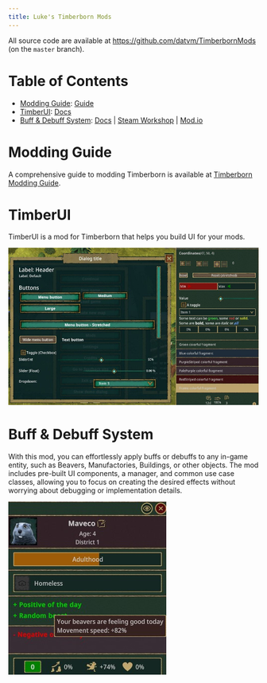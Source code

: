 ```yaml
---
title: Luke's Timberborn Mods
---
```


All source code are available at https://github.com/datvm/TimberbornMods (on the `master` branch).

# Table of Contents

- [Modding Guide](#modding-guide): [Guide](./ModdingGuide)
- [TimberUI](#timberui): [Docs](./TimberUI)
- [Buff & Debuff System](#buff--debuff-system): [Docs](./BuffDebuff) \| [Steam Workshop](https://steamcommunity.com/sharedfiles/filedetails/?id=3433810580) \| [Mod.io](https://mod.io/g/timberborn/m/buff-debuff-system)

# Modding Guide

A comprehensive guide to modding Timberborn is available at [Timberborn Modding Guide](./ModdingGuide).

# TimberUI

TimberUI is a mod for Timberborn that helps you build UI for your mods.

![TimberUI](./img/timberui.jpg)

# Buff & Debuff System

With this mod, you can effortlessly apply buffs or debuffs to any in-game entity, such as Beavers, Manufactories, Buildings, or other objects. The mod includes pre-built UI components, a manager, and common use case classes, allowing you to focus on creating the desired effects without worrying about debugging or implementation details.

![Buff & Debuff System](./img/buffdemo.jpg)
